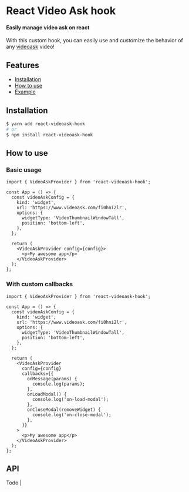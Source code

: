 # React Video Ask hook

#### Easily manage video ask on react

With this custom hook, you can easily use and customize the behavior of any [videoask](https://www.videoask.com/) video!

## Features

- [Installation](#installation)
- [How to use](#how-to-use)
- [Example](#example)

## Installation

```bash
$ yarn add react-videoask-hook
# or
$ npm install react-videoask-hook
```

## How to use

### Basic usage

```tsx
import { VideoAskProvider } from 'react-videoask-hook';

const App = () => {
  const videoAskConfig = {
    kind: 'widget',
    url: 'https://www.videoask.com/fi0hni2lr',
    options: {
      widgetType: 'VideoThumbnailWindowTall',
      position: 'bottom-left',
    },
  };

  return (
    <VideoAskProvider config={config}>
      <p>My awesome app</p>
    </VideoAskProvider>
  );
};
```

### With custom callbacks

```tsx
import { VideoAskProvider } from 'react-videoask-hook';

const App = () => {
  const videoAskConfig = {
    kind: 'widget',
    url: 'https://www.videoask.com/fi0hni2lr',
    options: {
      widgetType: 'VideoThumbnailWindowTall',
      position: 'bottom-left',
    },
  };

  return (
    <VideoAskProvider
      config={config}
      callbacks={{
        onMessage(params) {
          console.log(params);
        },
        onLoadModal() {
          console.log('on-load-modal');
        },
        onCloseModal(removeWidget) {
          console.log('on-close-modal');
        },
      }}
    >
      <p>My awesome app</p>
    </VideoAskProvider>
  );
};
```

## API

Todo |
